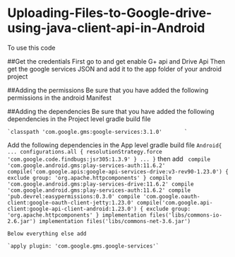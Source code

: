 # Uploading-Files-to-Google-drive-using-java-client-api-in-Android

To use this code

##Get the credentials
First go to 
and get enable G+ api and Drive Api
Then get the google services JSON and add it to the app folder of your android project


##Adding the permissions 
Be sure that you have added the following permissions in the android Manifest


##Adding the dependencies
Be sure that you have added the following dependencies in the Project level gradle build file

	`classpath 'com.google.gms:google-services:3.1.0'		`	
 
Add the following dependencies in the App level gradle build file
`
Android{
...
configurations.all {
        resolutionStrategy.force 'com.google.code.findbugs:jsr305:1.3.9'
    }
...
}
`
then add
`
compile 'com.google.android.gms:play-services-auth:11.6.2'
    compile('com.google.apis:google-api-services-drive:v3-rev90-1.23.0') {
        exclude group: 'org.apache.httpcomponents'
    }
    compile 'com.google.android.gms:play-services-drive:11.6.2'
    compile 'com.google.android.gms:play-services-auth:11.6.2'
    compile 'pub.devrel:easypermissions:0.3.0'
    compile 'com.google.oauth-client:google-oauth-client-jetty:1.23.0'
    compile('com.google.api-client:google-api-client-android:1.23.0') {
        exclude group: 'org.apache.httpcomponents'
    }
    implementation files('libs/commons-io-2.6.jar')
    implementation files('libs/commons-net-3.6.jar')`
	
	
	Below everything else add 
	
	`apply plugin: 'com.google.gms.google-services'`
